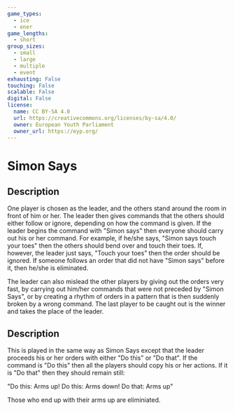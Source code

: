 ```yaml
---
game_types:
  - ice
  - ener
game_lengths:
  - short
group_sizes:
  - small
  - large
  - multiple
  - event
exhausting: False
touching: False
scalable: False
digital: False
license:
  name: CC BY-SA 4.0
  url: https://creativecommons.org/licenses/by-sa/4.0/
  owner: European Youth Parliament
  owner_url: https://eyp.org/
---
```

# Simon Says

## Description
One player is chosen as the leader, and the others stand around the room in front of him or her. The leader then gives commands that the others should either follow or ignore, depending on how the command is given. If the leader begins the command with "Simon says" then everyone should carry out his or her command. For example, if he/she says, "Simon says touch your toes" then the others should bend over and touch their toes. If, however, the leader just says, "Touch your toes" then the order should be ignored. If someone follows an order that did not have "Simon says" before it, then he/she is eliminated.

The leader can also mislead the other players by giving out the orders very fast, by carrying out him/her commands that were not preceded by "Simon Says", or by creating a rhythm of orders in a pattern that is then suddenly broken by a wrong command. The last player to be caught out is the winner and takes the place of the leader.

## Description
This is played in the same way as Simon Says except that the leader proceeds his or her orders with either "Do this" or "Do that".
If the command is "Do this" then all the players should copy his or her actions. If it is "Do that" then they should remain still:

"Do this: Arms up! Do this: Arms down! Do that: Arms up"

Those who end up with their arms up are eliminiated.
